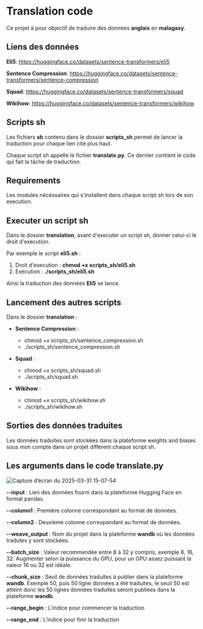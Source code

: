 # Translation code

Ce projet à pour objectif de traduire des données **anglais** en **malagasy**.

## Liens des données

**Eli5**: https://huggingface.co/datasets/sentence-transformers/eli5

**Sentence Compression**: https://huggingface.co/datasets/sentence-transformers/sentence-compression

**Squad**: https://huggingface.co/datasets/sentence-transformers/squad

**Wikihow**: https://huggingface.co/datasets/sentence-transformers/wikihow

## Scripts sh

Les fichiers **sh** contenu dans le dossier **scripts_sh** permet de lancer la traduction pour chaque lien cité plus haut.

Chaque script sh appelle le fichier **translate.py**. Ce dernier contient le code qui fait la tâche de traduction.

## Requirements

Les modules nécéssaires qui s'installent dans chaque script sh lors de son execution.

## Executer un script sh

Dans le dossier **translation**, avant d'executer un script sh, donner celui-ci le droit d'execution.

Par exemple le script **eli5.sh** :

1. Droit d'execution : **chmod +x scripts_sh/eli5.sh**
2. Execution : **./scripts_sh/eli5.sh**

Ainsi la traduction des données **Eli5** se lance.

## Lancement des autres scripts

Dans le dossier **translation** :

*  **Sentence Compression** :
    *  chmod +x scripts_sh/sentence_compression.sh
    *  ./scripts_sh/sentence_compression.sh

*  **Squad** :
    *  chmod +x scripts_sh/squad.sh
    *  ./scripts_sh/squad.sh
 
*  **Wikihow** :
    *  chmod +x scripts_sh/wikihow.sh
    *  ./scripts_sh/wikihow.sh

## Sorties des données traduites

Les données traduites sont stockées dans la plateforme weights and biases sous mon compte dans un projet différent chaque script sh.

## Les arguments dans le code **translate.py**

![Capture d’écran du 2025-03-31 15-07-54](https://github.com/user-attachments/assets/b35cf6a5-a9a8-42e9-b17e-59e4953465e0)

**--input** : Lien des données fourni dans la plateforme Hugging Face en format pandas.

**--column1** : Première colonne correspondant au format de données.

**--column2** : Deuxième colonne correspandant au format de données.

**--weave_output** : Nom du projet dans la plateforme **wandb** où les données tradutes y sont stockées.

**--batch_size** : Valeur recommendée entre 8 à 32 y compris, exemple 8, 16, 32. Augmenter selon la puissance du GPU, pour un GPU assez puissant la valeur 16 ou 32 est idéale.

**--chunk_size** : Seuil de données traduites à publier dans la plateforme **wandb**. Exemple 50, puis 50 ligne données a été traduites, le seuil 50 est atteint donc les 50 lignes données traduites seront publiées dans la plateforme **wandb**.

**--range_begin** : L'indice pour commencer la traduction

**--range_end** : L'indice pour finir la traduction
